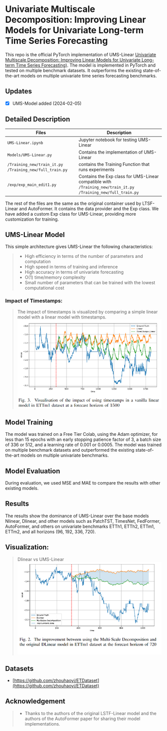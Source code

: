 # Univariate Multiscale Decomposition: Improving Linear Models for Univariate Long-term Time Series Forecasting 

This repo is the official PyTorch implementation of UMS-Linear [Univariate Multiscale Decomposition: Improving Linear Models for Univariate Long-term Time Series Forecasting)](https://github.com/seyf1elislam/UMS-Linear/). The model is implemented in PyTorch and tested on multiple benchmark datasets. It outperforms the existing state-of-the-art models on multiple univariate time series forecasting benchmarks.

## Updates

- [x] UMS-Model added (2024-02-05)

## Detailed Description

| Files                                                     | Description                                                                                                     |
| --------------------------------------------------------- | --------------------------------------------------------------------------------------------------------------- |
| `UMS-Linear.ipynb`                                        | Jupyter notebook for testing UMS-Linear                                                                         |
| `Models/UMS-Linear.py`                                    | Contains the implementation of UMS-Linear                                                                       |
| `/Training_new/train_it.py` `/Training_new/full_train.py` | contains the Training Function that runs experiments                                                            |
| `/exp/exp_main_edit1.py`                                  | Contains the Exp class for UMS-Linear compatible with `/Training_new/train_it.py` `/Training_new/full_train.py` |

The rest of the files are the same as the original container used by LTSF-Linear and AutoFormer. It contains the data provider and the Exp class. We have added a custom Exp class for UMS-Linear, providing more customization for training.

## UMS-Linear Model

This simple architecture gives UMS-Linear the following characteristics:

> - High efficiency in terms of the number of parameters and computation
> - High speed in terms of training and inference
> - High accuracy in terms of univariate forecasting
> - O(1) time/memory complexity
> - Small number of parameters that can be trained with the lowest computational cost

### Impact of Timestamps:

> The impact of timestamps is visualized by comparing a simple linear model with a linear model with timestamps.<br/> ![alt text](https://raw.githubusercontent.com/seyf1elislam/UMS-Linear/main/imgs/linear_vs_timestamp_linear_plot.png)

## Model Training

The model was trained on a Free Tier Colab, using the Adam optimizer, for less than 15 epochs with an early stopping patience factor of 3, a batch size of 336 or 512, and a learning rate of 0.001 or 0.0005. The model was trained on multiple benchmark datasets and outperformed the existing state-of-the-art models on multiple univariate benchmarks.


## Model Evaluation

During evaluation, we used MSE and MAE to compare the results with other existing models.

## Results

The results show the dominance of UMS-Linear over the base models Nlinear, Dlinear, and other models such as PatchTST, TimesNet, FedFormer, AutoFormer, and others on univariate benchmarks ETTh1, ETTh2, ETTm1, ETTm2, and all horizons (96, 192, 336, 720).

## Visualization:

> Dlinear vs UMS-Linear <br/> ![dlinear vs umslinear](https://raw.githubusercontent.com/seyf1elislam/UMS-Linear/main/imgs/umslinear_vs_dlinear_plot.png)

## Datasets

- [https://github.com/zhouhaoyi/ETDataset](https://github.com/zhouhaoyi/ETDataset)

## Acknowledgement

> - Thanks to the authors of the original LSTF-Linear model and the authors of the AutoFormer paper for sharing their model implementations.
